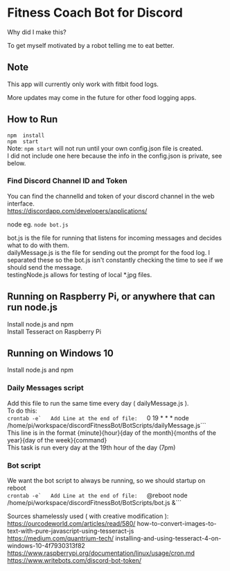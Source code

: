 
# Fitness Coach Bot for Discord
Why did I make this?  

To get myself motivated by a robot telling me to eat better.  

## Note
This app will currently only work with fitbit food logs.  

More updates may come in the future for other food logging apps.  

## How to Run
```npm  install```  
```npm  start```  
Note: ```npm start``` will not run until your own config.json file is created.  
I did not include one here because the info in the config.json is private, see below.  
### Find Discord Channel ID and Token
You can find the channelId and token of your discord channel in the web interface.  
https://discordapp.com/developers/applications/

node <fileNameOfChoice>
eg. ```node bot.js```  

bot.js is the file for running that listens for incoming messages and decides what to do with them.  
dailyMessage.js is the file for sending out the prompt for the food log. I separated these so the bot.js isn't constantly  checking the time to see if we should send the message.  
testingNode.js allows for testing of local *.jpg files.  

## Running on Raspberry Pi, or anywhere that can run node.js
Install node.js and npm  
Install Tesseract on Raspberry Pi  

## Running on Windows 10
Install node.js and npm  

### Daily Messages script
Add this file to run the same time every day ( dailyMessage.js ).  
To do this:  
```crontab -e`  
Add Line at the end of file:  
```0 19 * * * node /home/pi/workspace/discordFitnessBot/BotScripts/dailyMessage.js```  
This line is in the format {minute}{hour}{day of the month}{months of the year}{day of the week}{command}  
This task is run every day at the 19th hour of the day (7pm)  

### Bot script
We want the bot script to always be running, so we should startup on reboot  
```crontab -e`  
Add Line at the end of file:  
```@reboot node /home/pi/workspace/discordFitnessBot/BotScripts/bot.js &```  

Sources shamelessly used ( with creative modification ):  
https://ourcodeworld.com/articles/read/580/  how-to-convert-images-to-text-with-pure-javascript-using-tesseract-js  
https://medium.com/quantrium-tech/  installing-and-using-tesseract-4-on-windows-10-4f7930313f82  
https://www.raspberrypi.org/documentation/linux/usage/cron.md  
https://www.writebots.com/discord-bot-token/